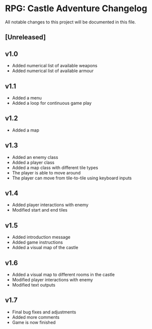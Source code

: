 # RPG: Castle Adventure Changelog
All notable changes to this project will be documented in this file.

## [Unreleased]

## v1.0
- Added numerical list of available weapons
- Added numerical list of available armour

## v1.1
- Added a menu
- Added a loop for continuous game play

## v1.2
- Added a map

## v1.3
- Added an enemy class
- Added a player class
- Added a map class with different tile types
- The player is able to move around
- The player can move from tile-to-tile using keyboard inputs

## v1.4
- Added player interactions with enemy
- Modified start and end tiles

## v1.5
- Added introduction message
- Added game instructions
- Added a visual map of the castle

## v1.6
- Added a visual map to different rooms in the castle
- Modified player interactions with enemy
- Modified text outputs

## v1.7
- Final bug fixes and adjustments
- Added more comments
- Game is now finished
